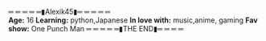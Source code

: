 ═ ═ ═ ═ ═▮Alexik45▮═ ═ ═ ═ ═    
**Age:** 16
**Learning:** python,Japanese 
**In love with:** music,anime, gaming
**Fav show:** One Punch Man
═ ═ ═ ═ ═▮THE END▮═ ═ ═ ═ 
